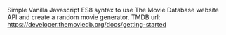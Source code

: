Simple Vanilla Javascript ES8 syntax to use The Movie Database website API and create a random movie generator.
TMDB url: https://developer.themoviedb.org/docs/getting-started
